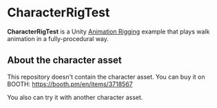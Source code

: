 # CharacterRigTest

**CharacterRigTest** is a Unity [Animation Rigging] example that plays walk animation in a fully-procedural way.

[Animation Rigging]: https://docs.unity3d.com/Packages/com.unity.animation.rigging@latest

## About the character asset

This repository doesn't contain the character asset.
You can buy it on BOOTH: https://booth.pm/en/items/3718567

You also can try it with another character asset.
